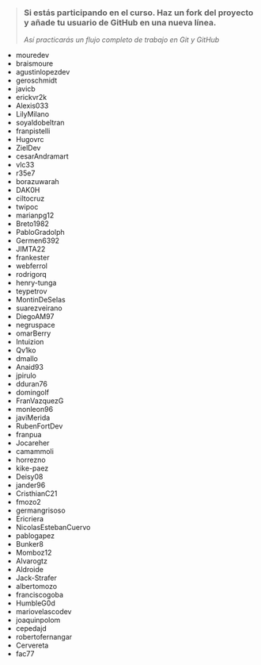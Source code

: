 > ### Si estás participando en el curso. Haz un fork del proyecto y añade tu usuario de GitHub en una nueva línea.
>
> _Así practicarás un flujo completo de trabajo en Git y GitHub_

* mouredev
* braismoure
* agustinlopezdev
* geroschmidt
* javicb
* erickvr2k
* Alexis033
* LilyMilano
* soyaldobeltran
* franpistelli
* Hugovrc
* ZielDev
* cesarAndramart
* vlc33
* r35e7
* borazuwarah
* DAK0H
* ciltocruz
* twipoc
* marianpg12
* Breto1982
* PabloGradolph
* Germen6392
* JIMTA22
* frankester
* webferrol
* rodrigorq
* henry-tunga
* teypetrov
* MontinDeSelas
* suarezveirano
* DiegoAM97
* negruspace
* omarBerry
* Intuizion
* Qv1ko
* dmallo
* Anaid93
* jpirulo
* dduran76
* domingolf
* FranVazquezG
* monleon96
* javiMerida
* RubenFortDev
* franpua
* Jocareher
* camammoli
* horrezno
* kike-paez
* Deisy08
* jander96
* CristhianC21
* fmozo2
* germangrisoso
* Ericriera
* NicolasEstebanCuervo
* pablogapez
* Bunker8
* Momboz12
* Alvarogtz
* Aldroide
* Jack-Strafer
* albertomozo
* franciscogoba
* HumbleG0d
* mariovelascodev
* joaquinpolom
* cepedajd
* robertofernangar
* Cervereta 
* fac77